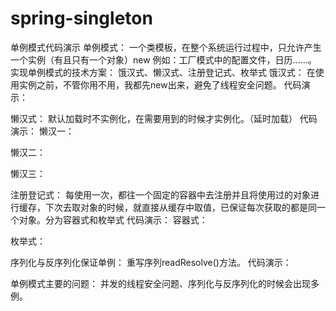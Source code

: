 # spring-singleton
单例模式代码演示
单例模式：
一个类模板，在整个系统运行过程中，只允许产生一个实例（有且只有一个对象）new
例如：工厂模式中的配置文件，日历......。
实现单例模式的技术方案：
饿汉式、懒汉式、注册登记式、枚举式
饿汉式：
       在使用实例之前，不管你用不用，我都先new出来，避免了线程安全问题。
代码演示：

懒汉式：
       默认加载时不实例化，在需要用到的时候才实例化。（延时加载）
代码演示：
懒汉一：

懒汉二：

懒汉三：


注册登记式：
       每使用一次，都往一个固定的容器中去注册并且将使用过的对象进行缓存，下次去取对象的时候，就直接从缓存中取值，已保证每次获取的都是同一个对象。分为容器式和枚举式
代码演示：
容器式：

枚举式：


序列化与反序列化保证单例：
       重写序列readResolve()方法。
代码演示：


单例模式主要的问题：
并发的线程安全问题、序列化与反序列化的时候会出现多例。
